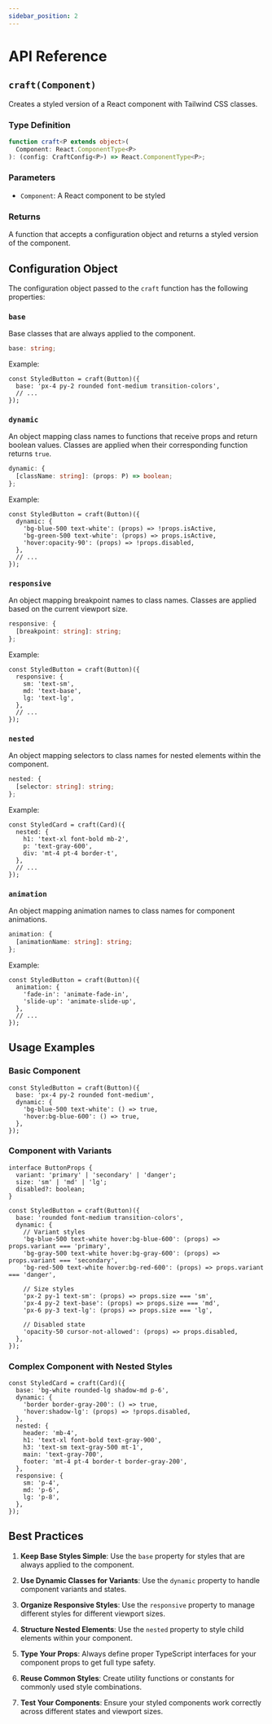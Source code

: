 ```yaml
---
sidebar_position: 2
---
```


# API Reference

## `craft(Component)`

Creates a styled version of a React component with Tailwind CSS classes.

### Type Definition

```typescript
function craft<P extends object>(
  Component: React.ComponentType<P>
): (config: CraftConfig<P>) => React.ComponentType<P>;
```

### Parameters

- `Component`: A React component to be styled

### Returns

A function that accepts a configuration object and returns a styled version of the component.

## Configuration Object

The configuration object passed to the `craft` function has the following properties:

### `base`

Base classes that are always applied to the component.

```typescript
base: string;
```

Example:
```tsx
const StyledButton = craft(Button)({
  base: 'px-4 py-2 rounded font-medium transition-colors',
  // ...
});
```

### `dynamic`

An object mapping class names to functions that receive props and return boolean values. Classes are applied when their corresponding function returns `true`.

```typescript
dynamic: {
  [className: string]: (props: P) => boolean;
};
```

Example:
```tsx
const StyledButton = craft(Button)({
  dynamic: {
    'bg-blue-500 text-white': (props) => !props.isActive,
    'bg-green-500 text-white': (props) => props.isActive,
    'hover:opacity-90': (props) => !props.disabled,
  },
  // ...
});
```

### `responsive`

An object mapping breakpoint names to class names. Classes are applied based on the current viewport size.

```typescript
responsive: {
  [breakpoint: string]: string;
};
```

Example:
```tsx
const StyledButton = craft(Button)({
  responsive: {
    sm: 'text-sm',
    md: 'text-base',
    lg: 'text-lg',
  },
  // ...
});
```

### `nested`

An object mapping selectors to class names for nested elements within the component.

```typescript
nested: {
  [selector: string]: string;
};
```

Example:
```tsx
const StyledCard = craft(Card)({
  nested: {
    h1: 'text-xl font-bold mb-2',
    p: 'text-gray-600',
    div: 'mt-4 pt-4 border-t',
  },
  // ...
});
```

### `animation`

An object mapping animation names to class names for component animations.

```typescript
animation: {
  [animationName: string]: string;
};
```

Example:
```tsx
const StyledButton = craft(Button)({
  animation: {
    'fade-in': 'animate-fade-in',
    'slide-up': 'animate-slide-up',
  },
  // ...
});
```

## Usage Examples

### Basic Component

```tsx
const StyledButton = craft(Button)({
  base: 'px-4 py-2 rounded font-medium',
  dynamic: {
    'bg-blue-500 text-white': () => true,
    'hover:bg-blue-600': () => true,
  },
});
```

### Component with Variants

```tsx
interface ButtonProps {
  variant: 'primary' | 'secondary' | 'danger';
  size: 'sm' | 'md' | 'lg';
  disabled?: boolean;
}

const StyledButton = craft(Button)({
  base: 'rounded font-medium transition-colors',
  dynamic: {
    // Variant styles
    'bg-blue-500 text-white hover:bg-blue-600': (props) => props.variant === 'primary',
    'bg-gray-500 text-white hover:bg-gray-600': (props) => props.variant === 'secondary',
    'bg-red-500 text-white hover:bg-red-600': (props) => props.variant === 'danger',
    
    // Size styles
    'px-2 py-1 text-sm': (props) => props.size === 'sm',
    'px-4 py-2 text-base': (props) => props.size === 'md',
    'px-6 py-3 text-lg': (props) => props.size === 'lg',
    
    // Disabled state
    'opacity-50 cursor-not-allowed': (props) => props.disabled,
  },
});
```

### Complex Component with Nested Styles

```tsx
const StyledCard = craft(Card)({
  base: 'bg-white rounded-lg shadow-md p-6',
  dynamic: {
    'border border-gray-200': () => true,
    'hover:shadow-lg': (props) => !props.disabled,
  },
  nested: {
    header: 'mb-4',
    h1: 'text-xl font-bold text-gray-900',
    h3: 'text-sm text-gray-500 mt-1',
    main: 'text-gray-700',
    footer: 'mt-4 pt-4 border-t border-gray-200',
  },
  responsive: {
    sm: 'p-4',
    md: 'p-6',
    lg: 'p-8',
  },
});
```

## Best Practices

1. **Keep Base Styles Simple**: Use the `base` property for styles that are always applied to the component.

2. **Use Dynamic Classes for Variants**: Use the `dynamic` property to handle component variants and states.

3. **Organize Responsive Styles**: Use the `responsive` property to manage different styles for different viewport sizes.

4. **Structure Nested Elements**: Use the `nested` property to style child elements within your component.

5. **Type Your Props**: Always define proper TypeScript interfaces for your component props to get full type safety.

6. **Reuse Common Styles**: Create utility functions or constants for commonly used style combinations.

7. **Test Your Components**: Ensure your styled components work correctly across different states and viewport sizes. 
